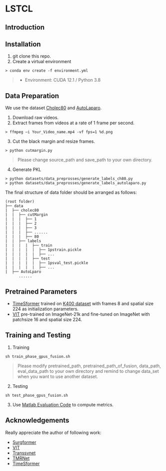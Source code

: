 # LSTCL

## Introduction

## Installation
1. git clone this repo.
2. Create a virtual environment
```shell
> conda env create -f environment.yml
```
> * Environment: CUDA 12.1 / Python 3.8

## Data Preparation
We use the dataset [Cholec80](https://camma.unistra.fr/datasets/) and [AutoLaparo](https://autolaparo.github.io/).
1. Download raw videos.
2. Extract frames from videos at a rate of 1 frame per second.
```shell
> ffmpeg –i Your_Video_name.mp4 -vf fps=1 %d.png
```
3. Cut the black margin and resize frames.
```shell
> python cutmargin.py
```
> Please change source_path and save_path to your own directory.

4. Generate PKL
```shell
> python datasets/data_preprosses/generate_labels_ch80.py
> python datasets/data_preprosses/generate_labels_autolaparo.py
```

The final structure of data folder should be arranged as follows:
```
(root folder)
├── data
|  ├── cholec80
|  |  ├── cutMargin
|  |  |  ├── 1
|  |  |  ├── 2
|  |  |  ├── 3
|  |  |  ├── ......
|  |  |  ├── 80
|  |  ├── labels
|  |  |  |  ├── train
|  |  |  |  |  ├── 1pstrain.pickle
|  |  |  |  |  ├── ...
|  |  |  |  ├── test
|  |  |  |  |  ├── 1psval_test.pickle
|  |  |  |  |  ├── ...
|  ├── AutoLparo
      ......
```

## Pretrained Parameters
* [TimeSformer](https://github.com/facebookresearch/TimeSformer) trained on [K400 dataset](https://www.dropbox.com/s/g5t24we9gl5yk88/TimeSformer_divST_8x32_224_K400.pyth?dl=0) with frames 8 and spatial size 224 as initialization parameters.
* [VIT](https://github.com/google-research/vision_transformer) pre-trained on ImageNet-21k and fine-tuned on ImageNet with patchsize 16 and spatial size 224.

## Training and Testing
1. Training
```shell
sh train_phase_gpus_fusion.sh
```
> Please modify pretrained_path, pretrained_path_of_fusion, data_path, eval_data_path to your own directory and remind to change data_set when you want to use another dataset.
2. Testing
```shell
sh test_phase_gpus_fusion.sh
```
3. Use [Matlab Evaluation Code](https://github.com/isyangshu/Surgformer/tree/master/evaluation_matlab) to compute metrics.

## Acknowledgements
Really appreciate the author of following work:
- [Surgformer](https://github.com/isyangshu/Surgformer)
- [VIT](https://github.com/google-research/vision_transformer)
- [Transsvnet](https://github.com/xjgaocs/Trans-SVNet)
- [TMRNet](https://github.com/YuemingJin/TMRNet)
- [TimeSformer](https://github.com/facebookresearch/TimeSformer)
